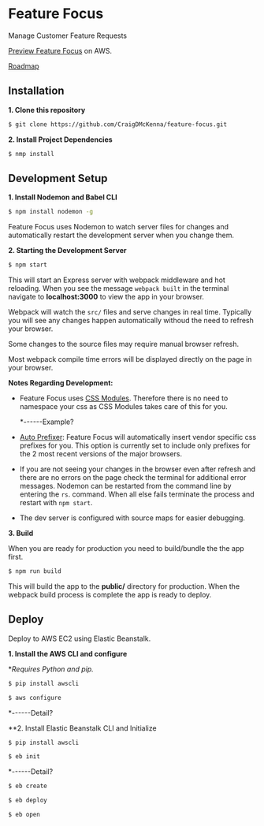 # Feature Focus
Manage Customer Feature Requests

[Preview Feature Focus](http://feature-focus.us-west-2.elasticbeanstalk.com/) on AWS.

[Roadmap](https://github.com/CraigDMcKenna/feature-focus/blob/master/ROADMAP.md)

## Installation

**1. Clone this repository**
 
 ```bash
 $ git clone https://github.com/CraigDMcKenna/feature-focus.git
 ```
 
 **2. Install Project Dependencies**
 
 ```bash
 $ nmp install
 ```
 
## Development Setup
 
 **1. Install Nodemon and Babel CLI**

 ```bash
 $ npm install nodemon -g
```
 
Feature Focus uses Nodemon to watch server files for changes and 
automatically restart the development server when you change them.
 
 **2. Starting the Development Server**

 ```bash
 $ npm start
 ```
 
This will start an Express server with webpack middleware and 
hot reloading.  When you see the message ```webpack built``` in 
the terminal navigate to **localhost:3000** to view the app
in your browser.
 
Webpack will watch the ```src/``` files and serve changes in 
real time. Typically you will see any changes happen
automatically withoud the need to refresh your browser.

Some changes to the source files may require manual browser
refresh. 

Most webpack compile time errors will be displayed
directly on the page in your browser.

**Notes Regarding Development:**
*  Feature Focus uses [CSS Modules](http://glenmaddern.com/articles/css-modules).
   Therefore there is no need to namespace your css as CSS Modules takes care
   of this for you.
   
   *------Example?
   
*  [Auto Prefixer](https://autoprefixer.github.io/): Feature Focus
   will automatically insert vendor specific css prefixes for you.
   This option is currently set to include only prefixes for the 2 
   most recent versions of the major browsers.
   
*  If you are not seeing your changes in the browser even
   after refresh and there are no errors on the page check the
   terminal for additional error messages. Nodemon can be
   restarted from the command line by entering the ```rs```.
   command. When all else fails terminate the process
   and restart with ```npm start```.
   
*  The dev server is configured with source maps for easier debugging.
   
**3. Build**

When you are ready for production you need to build/bundle 
the the app first.

```bash
$ npm run build
```
This will build the app to the **public/** directory for production.
When the webpack build process is complete the app is ready to deploy.

## Deploy
Deploy to AWS EC2 using Elastic Beanstalk.

**1. Install the AWS CLI and configure**

**Requires Python and pip.*

```bash
$ pip install awscli

$ aws configure
```

*------Detail?


**2. Install Elastic Beanstalk CLI and Initialize

 ```bash
$ pip install awscli

$ eb init
```

 *------Detail?
 



```bash
$ eb create

$ eb deploy

$ eb open
```
 